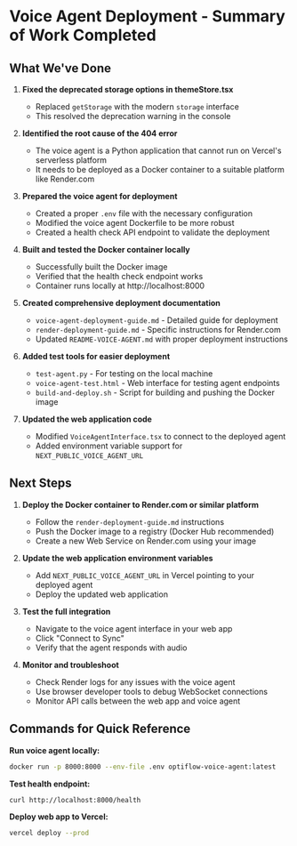 # Voice Agent Deployment - Summary of Work Completed

## What We've Done

1. **Fixed the deprecated storage options in themeStore.tsx**
   - Replaced `getStorage` with the modern `storage` interface
   - This resolved the deprecation warning in the console

2. **Identified the root cause of the 404 error**
   - The voice agent is a Python application that cannot run on Vercel's serverless platform
   - It needs to be deployed as a Docker container to a suitable platform like Render.com

3. **Prepared the voice agent for deployment**
   - Created a proper `.env` file with the necessary configuration
   - Modified the voice agent Dockerfile to be more robust
   - Created a health check API endpoint to validate the deployment

4. **Built and tested the Docker container locally**
   - Successfully built the Docker image
   - Verified that the health check endpoint works
   - Container runs locally at http://localhost:8000

5. **Created comprehensive deployment documentation**
   - `voice-agent-deployment-guide.md` - Detailed guide for deployment
   - `render-deployment-guide.md` - Specific instructions for Render.com
   - Updated `README-VOICE-AGENT.md` with proper deployment instructions

6. **Added test tools for easier deployment**
   - `test-agent.py` - For testing on the local machine 
   - `voice-agent-test.html` - Web interface for testing agent endpoints
   - `build-and-deploy.sh` - Script for building and pushing the Docker image

7. **Updated the web application code**
   - Modified `VoiceAgentInterface.tsx` to connect to the deployed agent
   - Added environment variable support for `NEXT_PUBLIC_VOICE_AGENT_URL`

## Next Steps

1. **Deploy the Docker container to Render.com or similar platform**
   - Follow the `render-deployment-guide.md` instructions
   - Push the Docker image to a registry (Docker Hub recommended)
   - Create a new Web Service on Render.com using your image

2. **Update the web application environment variables**
   - Add `NEXT_PUBLIC_VOICE_AGENT_URL` in Vercel pointing to your deployed agent
   - Deploy the updated web application

3. **Test the full integration**
   - Navigate to the voice agent interface in your web app
   - Click "Connect to Sync"
   - Verify that the agent responds with audio

4. **Monitor and troubleshoot**
   - Check Render logs for any issues with the voice agent
   - Use browser developer tools to debug WebSocket connections
   - Monitor API calls between the web app and voice agent

## Commands for Quick Reference

**Run voice agent locally:**
```bash
docker run -p 8000:8000 --env-file .env optiflow-voice-agent:latest
```

**Test health endpoint:**
```bash
curl http://localhost:8000/health
```

**Deploy web app to Vercel:**
```bash
vercel deploy --prod
``` 